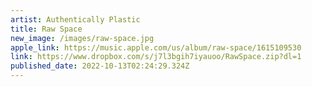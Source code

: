 ```yaml
---
artist: Authentically Plastic
title: Raw Space
new_image: /images/raw-space.jpg
apple_link: https://music.apple.com/us/album/raw-space/1615109530
link: https://www.dropbox.com/s/j7l3bgih7iyauoo/RawSpace.zip?dl=1
published_date: 2022-10-13T02:24:29.324Z
---
```

